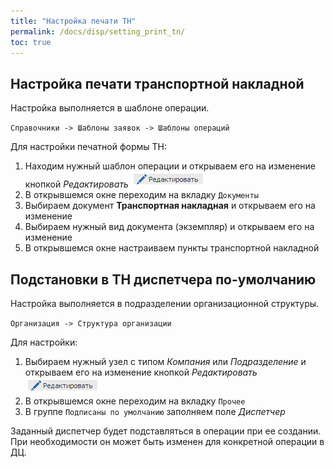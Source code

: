 ```yaml
---
title: "Настройка печати ТН"
permalink: /docs/disp/setting_print_tn/
toc: true
---
```


## Настройка печати транспортной накладной

Настройка выполняется в шаблоне операции.

`Справочники -> Шаблоны заявок -> Шаблоны операций`

Для настройки печатной формы ТН:
 1. Находим нужный шаблон операции и открываем его на изменение кнопкой *Редактировать* ![](../../assets/images/redikt.png)
 2. В открывшемся окне переходим на вкладку `Документы`
 3. Выбираем документ **Транспортная накладная** и открываем его на изменение
 4. Выбираем нужный вид документа (экземпляр) и открываем его на изменение
 5. В открывшемся окне настраиваем пункты транспортной накладной


## Подстановки в ТН диспетчера по-умолчанию

 Настройка выполняется в подразделении организационной структуры.

`Организация -> Структура организации`

Для настройки:
1. Выбираем нужный узел с типом *Компания* или *Подразделение* и открываем его на изменение кнопкой *Редактировать* ![](../../assets/images/redikt.png)
2. В открывшемся окне переходим на вкладку `Прочее`
3. В группе `Подписаны по умолчанию` заполняем поле *Диспетчер*

Заданный диспетчер будет подставляться в операции при ее создании.
При необходимости он может быть изменен для конкретной операции в ДЦ.
